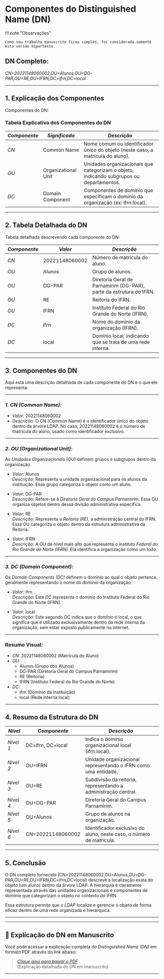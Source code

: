 <!-- O Distinguished Name (DN) é a forma completa de identificar um objeto em uma árvore LDAP (Lightweight Directory Access Protocol). Ele descreve a localização exata de um objeto dentro da árvore de diretórios (Directory Information Tree - DIT) e é composto por vários componentes que descrevem o caminho completo até o objeto.

Vou explicar detalhadamente cada componente do DN que você forneceu:

### DN Completo:

CN=20221148060002,OU=Alunos,OU=DG-PAR,OU=RE,OU=IFRN,DC=ifrn,DC=local

### 1. CN (Common Name):

- CN=20221148060002
  O CN é o "Common Name" ou nome comum. Ele representa o nome do objeto específico dentro daquela organização. No meu caso, 20221148060002 é o identificador da matrícula. Normalmente, o CN contém o nome real do usuário ou algum código de identificação, como nessção interna.

### 2. OU (Organizational Unit):

- OU=Alunos
  Essa unidade organizacional (OU) representa o grupo ou categoria de objetos aos quais o seu usuário pertence. Aqui, Alunos indica que meu usuário faz parte do grupo de Alunos.

- OU=DG-PAR
  Esta é outra unidade organizacional, uma subcategoria dentro da organização maior. No caso, DG-PAR refere-se a uma divisão ou departamento específico dentro da instituição, diretoria geral do campus parnamirim.

- OU=RE
  RE provavelmente se refere à Reitoria ou à administração central do IFRN. Mostra que o objeto está dentro da estrutura administrativa da Reitoria.

- OU=IFRN
  IFRN representa o Instituto Federal do Rio Grande do Norte, sua instituição educacional. É uma OU de nível mais alto, representando a entidade como um todo.

### 3. DC (Domain Component):

- DC=ifrn
  O DC é o "Domain Component", e define partes do nome de domínio. Neste caso, ifrn refere-se ao nome do domínio principal da instituição, o IFRN.

- DC=local
  Esse segundo DC, local, indica que este domínio é um domínio local, ou seja, usado apenas internamente na rede da instituição, e não é um domínio público da internet.

---

### Explicação Completa:

- O DN completo (CN=20221148060002,OU=Alunos,OU=DG-PAR,OU=RE,OU=IFRN,DC=ifrn,DC=local) descreve exatamente onde o objeto do seu usuário está localizado dentro da árvore LDAP.
- RDN (Relative Distinguished Name): O \*\*RDN é a parte do DN que identifica o objeto de forma única dentro de sua unidade organizacional. Neste caso, o RDN do seu usuário é o CN=20221148060002, o que significa que dentro da OU \*\*Alunos, o objeto identificado por esse número é único.

- DC (Domain Component) define o domínio organizacional em que o objeto reside, neste caso, DC=ifrn,DC=local, representando o domínio ifrn.local.

- OU (Organizational Unit) define a hierarquia dentro da organização, separando departamentos, grupos ou subgrupos. Neste exemplo, o usuário pertence a várias OUs: Alunos, *DG-PAR, \*\*RE, e \\*IFRN.

Resumindo, esse DN mostra que o usuário identificado como 20221148060002 está dentro da estrutura do IFRN, especificamente na categoria de Alunos, sob a administração de **DG-PAR, dentro da Reitoria (RE), e sob a organização maior **IFRN, no domínio local ifrn.local.

---

### Estrutura de Componentes:

- CN (Common Name): Nome ou identificador do objeto.
- OU (Organizational Unit): Unidades organizacionais em que o objeto está categorizado.
- DC (Domain Component): Componentes que identificam o domínio, geralmente seguindo o nome do domínio da organização.

Essa estrutura hierárquica é o que permite que o LDAP localize de forma precisa qualquer objeto dentro da árvore de diretórios.

[Baixar o PDF da Explicação do DN em manuscrito](./CamScanner%2019-09-2024%2023.08.pdf) -->

# Componentes do Distinguished Name (DN)

!!! note "Observações"

    Como seu trabalho manuscrito ficou simples, foi considerada somente esta versão hipertexto.

## DN Completo:

_CN=20221148060002,OU=Alunos,OU=DG-PAR,OU=RE,OU=IFRN,DC=ifrn,DC=local_

---

## 1. Explicação dos Componentes

Componentes do DN:

### Tabela Explicativa dos Componentes do DN

| _Componente_ | _Significado_       | _Descrição_                                                                              |
| ------------ | ------------------- | ---------------------------------------------------------------------------------------- |
| _CN_         | Common Name         | Nome comum ou identificador único do objeto (neste caso, a matrícula do aluno).          |
| _OU_         | Organizational Unit | Unidades organizacionais que categorizam o objeto, indicando subgrupos ou departamentos. |
| _DC_         | Domain Component    | Componentes de domínio que especificam o domínio da organização (ex: ifrn.local).        |

---

## 2. Tabela Detalhada do DN

Tabela detalhada descrevendo cada componente do DN:

| _Componente_ | _Valor_        | _Descrição_                                                         |
| ------------ | -------------- | ------------------------------------------------------------------- |
| _CN_         | 20221148060002 | Número de matrícula do aluno.                                       |
| _OU_         | Alunos         | Grupo de alunos.                                                    |
| _OU_         | DG-PAR         | Diretoria Geral de Parnamirim (DG-PAR), parte da estrutura do IFRN. |
| _OU_         | RE             | Reitoria do IFRN.                                                   |
| _OU_         | IFRN           | Instituto Federal do Rio Grande do Norte (IFRN).                    |
| _DC_         | ifrn           | Nome do domínio da organização (IFRN).                              |
| _DC_         | local          | Domínio local, indicando que se trata de uma rede interna.          |

---

## 3. Componentes do DN

Aqui está uma descrição detalhada de cada componente do DN e o que ele representa:

---

### _1. CN (Common Name):_

- _Valor:_ 20221148060002
- _Descrição:_ O CN (Common Name) é o identificador único do objeto dentro da árvore LDAP. No caso, 20221148060002 é o número de matrícula do aluno, usado como identificador exclusivo.

---

### _2. OU (Organizational Unit):_

As _Unidades Organizacionais (OU)_ definem grupos e subgrupos dentro da organização.

- _Valor:_ Alunos  
  _Descrição:_ Representa a unidade organizacional para os alunos da instituição. Esse grupo categoriza o objeto como um aluno.

- _Valor:_ DG-PAR  
  _Descrição:_ Refere-se à _Diretoria Geral do Campus Parnamirim_. Essa OU organiza objetos dentro dessa divisão administrativa específica.

- _Valor:_ RE  
  _Descrição:_ Representa a _Reitoria (RE)_, a administração central do IFRN. Essa OU categoriza o objeto dentro da estrutura administrativa da Reitoria.

- _Valor:_ IFRN  
  _Descrição:_ A OU de nível mais alto que representa o _Instituto Federal do Rio Grande do Norte (IFRN)_. Ela identifica a organização como um todo.

---

### _3. DC (Domain Component):_

Os _Domain Components (DC)_ definem o domínio ao qual o objeto pertence, geralmente representando o nome do domínio da organização.

- _Valor:_ ifrn  
  _Descrição:_ Este _DC_ representa o domínio do Instituto Federal do Rio Grande do Norte (IFRN).

- _Valor:_ local  
  _Descrição:_ Este segundo _DC_ indica que o domínio é local, o que significa que é utilizado exclusivamente dentro da rede interna da organização, sem estar exposto publicamente na internet.

---

### Resumo Visual:

- _CN:_ 20221148060002 (Matrícula do Aluno)
- _OU:_
  - Alunos (Grupo dos Alunos)
  - DG-PAR (Diretoria Geral do Campus Parnamirim)
  - RE (Reitoria)
  - IFRN (Instituto Federal do Rio Grande do Norte)
- _DC:_
  - ifrn (Domínio da instituição)
  - local (Rede interna local)

---

## 4. Resumo da Estrutura do DN

| _Nível_   | _Componente_      | _Descrição_                                                          |
| --------- | ----------------- | -------------------------------------------------------------------- |
| _Nível 1_ | DC=ifrn, DC=local | Indica o domínio organizacional local (ifrn.local).                  |
| _Nível 2_ | OU=IFRN           | Unidade organizacional representando o IFRN como uma entidade.       |
| _Nível 3_ | OU=RE             | Subdivisão da reitoria, representando a administração central.       |
| _Nível 4_ | OU=DG-PAR         | Diretoria Geral do Campus Parnamirim.                                |
| _Nível 5_ | OU=Alunos         | Grupo de alunos na organização.                                      |
| _Nível 6_ | CN=20221148060002 | Identificador exclusivo do aluno, neste caso, o número de matrícula. |

---

## 5. Conclusão

O DN completo fornecido (CN=20221148060002,OU=Alunos,OU=DG-PAR,OU=RE,OU=IFRN,DC=ifrn,DC=local) descreve a localização exata do objeto (um aluno) dentro da árvore LDAP. A hierarquia é claramente representada através das unidades organizacionais e componentes de domínio que categorizam o objeto no contexto do IFRN.

Essa estrutura permite que o _LDAP_ localize e gerencie o objeto de forma eficaz dentro de uma rede organizada e hierárquica.

---

---

## 📄 Explicação do DN em Manuscrito

Você pode acessar a explicação completa do _Distinguished Name (DN)_ em formato PDF através do link abaixo:

> _[Clique aqui para baixar o PDF](./CamScanner%2019-09-2024%2023.08.pdf)_  
> (Explicação detalhada do DN em manuscrito)

---
